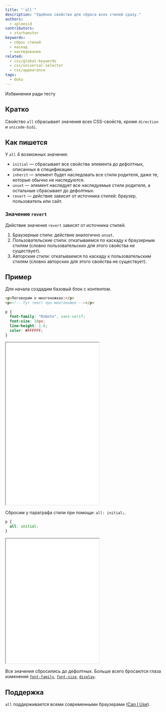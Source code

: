 ```yaml
---
title: "`all`"
description: "Удобное свойство для сброса всех стилей сразу."
authors:
  - xpleesid
contributors:
  - starhamster
keywords:
  - сброс стилей
  - каскад
  - наследование
related:
  - css/global-keywords
  - css/universal-selector
  - css/appearance
tags:
  - doka
---
```


Избвинении ради тесту

## Кратко

Свойство `all` сбрасывает значения всех CSS-свойств, кроме `direction` и `unicode-bidi`.

## Как пишется

У `all` 4 возможных значения:

- `initial` — сбрасывает все свойства элемента до дефолтных, описанных в спецификации.
- `inherit` — элемент будет наследовать все стили родителя, даже те, которые обычно не наследуются.
- `unset` — элемент наследует все наследуемые стили родителя, а остальные сбрасывает до дефолтных.
- `revert` — действие зависит от источника стилей: браузер, пользователь или сайт.

### Значение `revert`

Действие значения `revert` зависят от источника стилей.

1. Браузерные стили: действие аналогично `unset`.
1. Пользовательские стили: откатываемся по каскаду к браузерным стилям (словно пользовательских для этого свойства не существует).
1. Авторские стили: откатываемся по каскаду к пользовательским стилям (словно авторских для этого свойства не существует).

## Пример

Для начала создадим базовый блок с контентом.

```html
<p>Поговорим о многоножках:</p>
<p><!-- Тут текст про многоножек --></p>
```

```css
p {
  font-family: "Roboto", sans-serif;
  font-size: 18px;
  line-height: 1.6;
  color: #FFFFFF;
}
```

<iframe src="demos/basic/" title="Пример с initial" height="520"></iframe>

Сбросим у параграфа стили при помощи: `all: initial;`.

```css
p {
  all: initial;
}
```

<iframe src="demos/initial/" title="Пример с initial" height="400"></iframe>

Все значения сбросились до дефолтных. Больше всего бросаются глаза изменения [`font-family`](/css/font-family/), [`font-size`](/css/font-size/), [`display`](/css/display/).

## Поддержка

`all` поддерживается всеми современными браузерами ([Can I Use](https://caniuse.com/css-all)).
